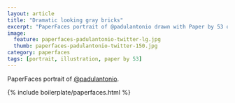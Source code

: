```yaml
---
layout: article
title: "Dramatic looking gray bricks"
excerpt: "PaperFaces portrait of @padulantonio drawn with Paper by 53 on an iPad."
image: 
  feature: paperfaces-padulantonio-twitter-lg.jpg
  thumb: paperfaces-padulantonio-twitter-150.jpg
category: paperfaces
tags: [portrait, illustration, paper by 53]
---
```


PaperFaces portrait of [@padulantonio](http://twitter.com/padulantonio).

{% include boilerplate/paperfaces.html %}